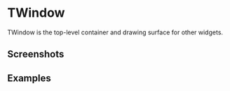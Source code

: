 TWindow
=======

TWindow is the top-level container and drawing surface for other widgets.

Screenshots
-----------

Examples
--------
